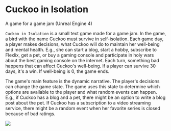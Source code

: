 # Cuckoo in Isolation
A game for a game jam (Unreal Engine 4)

`Cuckoo in Isolation` is a small text game made for a game jam. In the game, a bird with the name Cuckoo must survive in self-isolation. Each game day, a player makes decisions, what Cuckoo will do to maintain her well-being and mental health. E.g., she can start a blog, start a hobby, subscribe to Flexlix, get a pet, or buy a gaming console and participate in holy wars about the best gaming console on the internet. Each turn, something bad happens that can affect Cuckoo's well-being. If a player can survive 30 days, it's a win. If well-being is 0, the game ends.

The game's main feature is the dynamic narrative. The player's decisions can change the game state. The game uses this state to determine which options are available to the player and what random events can happen. E.g., if Cuckoo has a blog and a pet, there might be an option to write a blog post about the pet. If Cuckoo has a subscription to a video streaming service, there might be a random event when her favorite series is closed because of bad ratings.

![](https://binary-machinery.github.io/assets/img/personal-projects/cuckoo.png)
